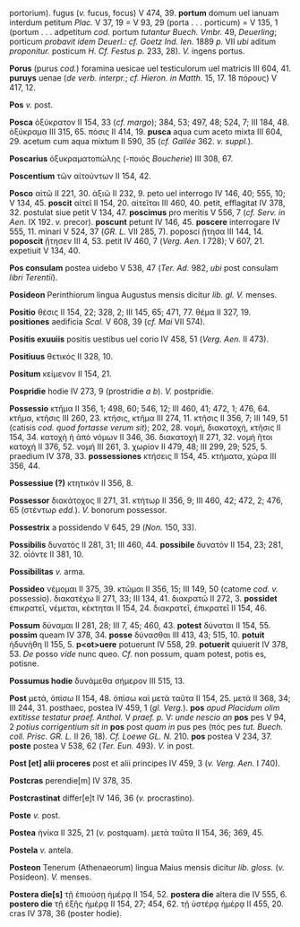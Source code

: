 portorium). fugus (*v.* fucus, focus) V 474, 39. **portum** domum uel
ianuam interdum petitum *Plac.* V 37, 19 = V 93, 29 (porta . . .
porticum) = V 135, 1 (portum . . . adpetitum *cod.* portum *tutantur
Buech. Vmbr.* 49, *Deuerling*; porticum *probavit idem Deuerl.*: *cf.
Goetz Ind. Ien.* 1889 *p.* VII *ubi* aditum *proponitur.* posticum *H.
Cf. Festus p.* 233, 28). *V.* ingens portus.

**Porus** (purus *cod.*) foramina uesicae uel testiculorum uel matricis
III 604, 41. **puruys** uenae (*de verb. interpr.*; *cf. Hieron. in
Matth.* 15, 17. 18 πόρους) V 417, 12.

**Pos** *v.* post.

**Posca** ὀξύκρατον II 154, 33 (*cf. margo*); 384, 53; 497, 48; 524,
7; III 184, 48. ὀξύκραμα III 315, 65. πόσις II 414, 19. **pusca** aqua
cum aceto mixta III 604, 29. acetum cum aqua mixtum II 590, 35 (*cf.
Gallée* 362. *v. suppl.*).

**Poscarius** ὀξυκραματοπώλης (-ποιός *Boucherie*) III 308, 67.

**Poscentium** τῶν αἰτούντων II 154, 42.

**Posco** αἰτῶ II 221, 30. ἀξιῶ II 232, 9. peto uel interrogo IV 146,
40; 555, 10; V 134, 45. **poscit** αἰτεῖ II 154, 20. αἰτεῖται III 460,
40. petit, efflagitat IV 378, 32. postulat siue petit V 134, 47.
**poscimus** pro meritis V 556, 7 (*cf. Serv. in Aen.* IX 192. *v.*
precor). **poscunt** petunt IV 146, 45. **poscere** interrogare IV 555,
11. minari V 524, 37 (*GR. L.* VII 285, 7). poposci ᾔτησα III 144, 14.
**poposcit** ᾔτησεν III 4, 53. petit IV 460, 7 (*Verg. Aen.* I 728); V
607, 21. expetiuit V 134, 40.

**Pos consulam** postea uidebo V 538, 47 (*Ter. Ad.* 982, *ubi* post
consulam *libri Terentii*).

**Posideon** Perinthiorum lingua Augustus mensis dicitur *lib. gl. V.*
menses.

**Positio** θέσις II 154, 22; 328, 2; III 145, 65; 471, 77. θέμα II 327,
19. **positiones** aedificia *Scal.* V 608, 39 (*cf. Mai* VII 574).

**Positis exuuiis** positis uestibus uel corio IV 458, 51 (*Verg.
Aen.* II 473).

**Positiuus** θετικός II 328, 10.

**Positum** κείμενον II 154, 21.

**Pospridie** hodie IV 273, 9 (prostridie *a b*). *V.* postpridie.

**Possessio** κτῆμα II 356, 1; 498, 60; 546, 12; III 460, 41; 472, 1;
476, 64. κτῆμα, κτῆσις III 260, 23. κτῆσις, κτῆμα III 274, 11. κτῆσις II
356, 7; III 149, 51 (catisis *cod. quod fortasse verum sit*); 202, 28.
νομή, διακατοχή, κτῆσις II 154, 34. κατοχὴ ἡ ἀπὸ νόμων II 346, 36.
διακατοχή II 271, 32. νομὴ ἤτοι κατοχή II 376, 52. νομή III 261, 3.
χωρίον II 479, 48; III 299, 29; 525, 5. praedium IV 378, 33.
**possessiones** κτήσεις II 154, 45. κτήματα, χώρα III 356, 44.

**Possessiue (?)** κτητικόν II 356, 8.

**Possessor** διακάτοχος II 271, 31. κτήτωρ II 356, 9; III 460, 42; 472,
2; 476, 65 (στέντωρ *edd.*). *V.* bonorum possessor.

**Possestrix** a possidendo V 645, 29 (*Non.* 150, 33).

**Possibilis** δυνατός II 281, 31; III 460, 44. **possibile** δυνατόν II
154, 23; 281, 32. οἷόντε II 381, 10.

**Possibilitas** *v.* arma.

**Possideo** νέμομαι II 375, 39. κτῶμαι II 356, 15; III 149, 50 (catome
*cod. v.* possessio). διακατέχω II 271, 33; III 134, 41. διακρατῶ II
272, 3. **possidet** ἐπικρατεῖ, νέμεται, κέκτηται II 154, 24. διακρατεῖ,
ἐπικρατεῖ II 154, 46.

**Possum** δύναμαι II 281, 28; III 7, 45; 460, 43. **potest** δύναται II
154, 55. **possim** queam IV 378, 34. **posse** δύνασθαι III 413, 43;
515, 10. **potuit** ἠδυνήθη II 155, 5. **p\<ot\>uere** potuerunt IV 558,
29. **potuerit** quiuerit IV 378, 53. *De* posso *vide* nunc queo. *Cf.*
non possum, quam potest, potis es, potisne.

**Possumus hodie** δυνάμεθα σήμερον III 515, 13.

**Post** μετά, ὀπίσω II 154, 48. ὀπίσω καὶ μετὰ ταῦτα II 154, 25. μετά
II 368, 34; III 244, 31. posthaec, postea IV 459, 1 (*gl. Verg.*).
**pos** *apud Placidum olim extitisse testatur praef. Anthol.* V *praef.
p.* V: *unde nescio an* **pos** pes V 94, 2 *potius corrigentium sit in*
**pos** post *quam in* pus pes (πός pes *tut. Buech. coll. Prisc. GR.
L.* II 26, 18). *Cf. Loewe GL. N.* 210. **pos** postea V 234, 37.
**poste** postea V 538, 62 (*Ter. Eun.* 493). *V.* in post.

**Post \[et\] alii proceres** post et alii principes IV 459, 3 (*v.
Verg. Aen.* I 740).

**Postcras** perendie\[m\] IV 378, 35.

**Postcrastinat** differ\[e\]t IV 146, 36 (*v.* procrastino).

**Poste** *v.* post.

**Postea** ἡνίκα II 325, 21 (*v.* postquam). μετὰ ταῦτα II 154, 36; 369,
45.

**Postela** *v.* antela.

**Posteon** Tenerum (Athenaeorum) lingua Maius mensis dicitur *lib.
gloss.* (*v.* Posideon). *V.* menses.

**Postera die\[s\]** τῇ ἐπιούσῃ ἡμέρᾳ II 154, 52. **postera die** altera
die IV 555, 6. **postero die** τῇ ἑξῆς ἡμέρᾳ II 154, 27; 454, 62. τῇ
ὑστέρᾳ ἡμέρᾳ II 455, 20. cras IV 378, 36 (poster hodie).

